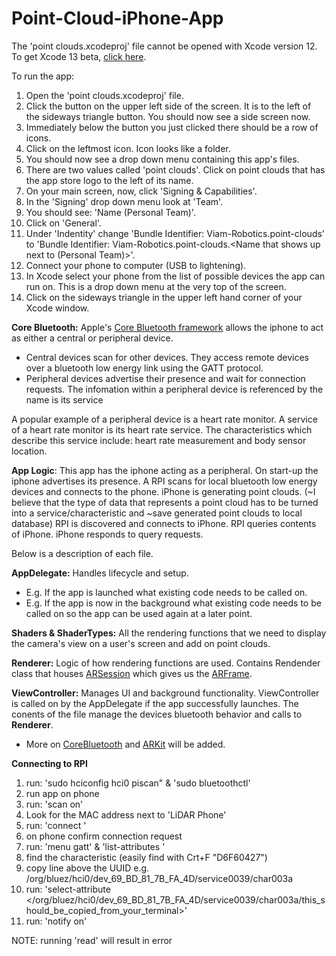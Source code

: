 # Point-Cloud-iPhone-App

The 'point clouds.xcodeproj' file cannot be opened with Xcode version 12.
To get Xcode 13 beta, [click here](https://developer.apple.com/xcode/).

To run the app:
1. Open the 'point clouds.xcodeproj' file.
2. Click the button on the upper left side of the screen. It is to the left of the sideways triangle button. You should now see a side screen now.
3. Immediately below the button you just clicked there should be a row of icons.
4. Click on the leftmost icon. Icon looks like a folder.
5. You should now see a drop down menu containing this app's files.
6. There are two values called 'point clouds'. Click on point clouds that has the app store logo to the left of its name.
7. On your main screen, now, click 'Signing & Capabilities'.
8. In the 'Signing' drop down menu look at 'Team'.
9. You should see: 'Name (Personal Team)'.
10. Click on 'General'.
11. Under 'Indentity' change 'Bundle Identifier: Viam-Robotics.point-clouds' to 'Bundle Identifier: Viam-Robotics.point-clouds.<Name that shows up next to (Personal Team)>'.
12. Connect your phone to computer (USB to lightening).
13. In Xcode select your phone from the list of possible devices the app can run on. This is a drop down menu at the very top of the screen.
14. Click on the sideways triangle in the upper left hand corner of your Xcode window.


**Core Bluetooth:**
Apple's [Core Bluetooth framework](https://developer.apple.com/documentation/corebluetooth) allows the iphone to act as either a central or peripheral device.
- Central devices scan for other devices. They access remote devices over a bluetooth low energy link using the GATT protocol.
- Peripheral devices advertise their presence and wait for connection requests. The infomation within a peripheral device is referenced by the name is its service

A popular example of a peripheral device is a heart rate monitor.
A service of a heart rate monitor is its heart rate service.
The characteristics which describe this service include: heart rate measurement and body sensor location.

**App Logic**:
This app has the iphone acting as a peripheral. On start-up the iphone advertises its presence. A RPI scans for local bluetooth low energy devices and connects to the phone. iPhone is generating point clouds. (~I believe that the type of data that represents a point cloud has to be turned into a service/characteristic and ~save generated point clouds to local database) RPI is discovered and connects to iPhone. RPI queries contents of iPhone. iPhone responds to query requests.



Below is a description of each file.

**AppDelegate:** Handles lifecycle and setup.
- E.g. If the app is launched what existing code needs to be called on.
- E.g. If the app is now in the background what existing code needs to be called on so the app can be used again at a later point.

**Shaders & ShaderTypes:** All the rendering functions that we need to display the camera's view on a user's screen and add on point clouds.

**Renderer:** Logic of how rendering functions are used. Contains Rendender class that houses [ARSession](https://developer.apple.com/documentation/arkit/arsession) which gives us the [ARFrame](https://developer.apple.com/documentation/arkit/arframe).


**ViewController:** Manages UI and background functionality. ViewController is called on by the AppDelegate if the app successfully launches. The conents of the file manage the devices bluetooth behavior and calls to **Renderer**.


* More on [CoreBluetooth](https://developer.apple.com/documentation/corebluetooth) and [ARKit](https://developer.apple.com/documentation/arkit/) will be added.

**Connecting to RPI**
1. run: 'sudo hciconfig hci0 piscan" & 'sudo bluetoothctl'
2. run app on phone
3. run: 'scan on'
4. Look for the MAC address next to 'LiDAR Phone'
5. run: 'connect <MAC address>'
6. on phone confirm connection request
7. run: 'menu gatt' & 'list-attributes <MAC address>'
8. find the characteristic (easily find with Crt+F "D6F60427")
9. copy line above the UUID
  e.g. /org/bluez/hci0/dev_69_BD_81_7B_FA_4D/service0039/char003a
10. run: 'select-attribute </org/bluez/hci0/dev_69_BD_81_7B_FA_4D/service0039/char003a/this_should_be_copied_from_your_terminal>'
11. run: 'notify on'
  
  NOTE: running 'read' will result in error

